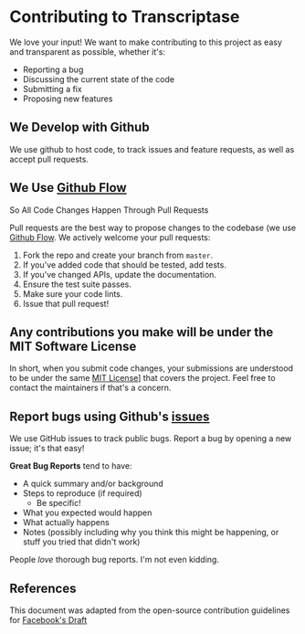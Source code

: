 # Contributing to Transcriptase

We love your input! We want to make contributing to this project as easy and
transparent as possible, whether it's:

- Reporting a bug
- Discussing the current state of the code
- Submitting a fix
- Proposing new features

## We Develop with Github

We use github to host code, to track issues and feature requests, as well as
accept pull requests.

## We Use [Github Flow][github-flow]

So All Code Changes Happen Through Pull Requests

Pull requests are the best way to propose changes to the codebase (we use
[Github Flow][github-flow]. We actively welcome your pull requests:

1. Fork the repo and create your branch from `master`.
2. If you've added code that should be tested, add tests.
3. If you've changed APIs, update the documentation.
4. Ensure the test suite passes.
5. Make sure your code lints.
6. Issue that pull request!

## Any contributions you make will be under the MIT Software License

In short, when you submit code changes, your submissions are understood to
be under the same [MIT License][mit-license]]
that covers the project. Feel free to contact the maintainers if that's a
concern.

## Report bugs using Github's [issues][issue-href]

We use GitHub issues to track public bugs. Report a bug by
opening a new issue; it's that easy!

**Great Bug Reports** tend to have:

- A quick summary and/or background
- Steps to reproduce (if required)
  - Be specific!
- What you expected would happen
- What actually happens
- Notes (possibly including why you think this might be happening, or
stuff you tried that didn't work)

People *love* thorough bug reports. I'm not even kidding.

## References
This document was adapted from the open-source contribution guidelines
for [Facebook's Draft][source-md]

[github-flow]: https://guides.github.com/introduction/flow/index.html
[issue-href]: https://github.com/barcus/bareos/issues
[source-md]: https://gist.github.com/briandk/3d2e8b3ec8daf5a27a62
[mit-license]: http://choosealicense.com/licenses/mit/
